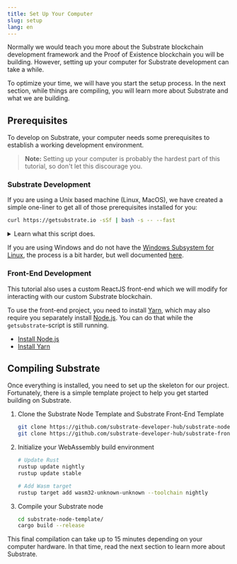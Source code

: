 ```yaml
---
title: Set Up Your Computer
slug: setup
lang: en
---
```


Normally we would teach you more about the Substrate blockchain development framework and the Proof
of Existence blockchain you will be building. However, setting up your computer for Substrate
development can take a while. 

To optimize your time, we will have you start the setup process. In the next section, while things
are compiling, you will learn more about Substrate and what we are building.

## Prerequisites

To develop on Substrate, your computer needs some prerequisites to establish a working development
environment.

> **Note:** Setting up your computer is probably the hardest part of this tutorial, so don't let
> this discourage you.

### Substrate Development

If you are using a Unix based machine (Linux, MacOS), we have created a simple one-liner to get all
of those prerequisites installed for you:

```bash
curl https://getsubstrate.io -sSf | bash -s -- --fast
```

<details>
<summary>Learn what this script does.</summary>

> **Note:** If you want to see specifically what this script does just visit:
> https://getsubstrate.io

It will automatically install:

* [CMake](https://cmake.org/install/)
* [pkg-config](https://www.freedesktop.org/wiki/Software/pkg-config/)
* [OpenSSL](https://www.openssl.org/)
* [Git](https://git-scm.com/downloads)
* [Rust](https://www.rust-lang.org/tools/install)

</details>

If you are using Windows and do not have the [Windows Subsystem for
Linux](https://docs.microsoft.com/en-us/windows/wsl/install-win10), the process is a bit harder, but
well documented [here](getting-started.md).

### Front-End Development

This tutorial also uses a custom ReactJS front-end which we will modify for interacting with our
custom Substrate blockchain.

To use the front-end project, you need to install [Yarn](https://yarnpkg.com), which may also
require you separately install [Node.js](https://nodejs.org/). You can do that while the
`getsubstrate`-script is still running.
* [Install Node.js](https://nodejs.org/en/download/)
* [Install Yarn](https://yarnpkg.com/lang/en/docs/install/)

## Compiling Substrate

Once everything is installed, you need to set up the skeleton for our project. Fortunately, there is
a simple template project to help you get started building on Substrate.

1. Clone the Substrate Node Template and Substrate Front-End Template

    ```bash
    git clone https://github.com/substrate-developer-hub/substrate-node-template
    git clone https://github.com/substrate-developer-hub/substrate-front-end-template
    ```

2. Initialize your WebAssembly build environment

    ```bash
    # Update Rust
    rustup update nightly
    rustup update stable

    # Add Wasm target
    rustup target add wasm32-unknown-unknown --toolchain nightly
    ```

3. Compile your Substrate node

    ```bash
    cd substrate-node-template/
    cargo build --release
    ```

This final compilation can take up to 15 minutes depending on your computer hardware. In that time,
read the next section to learn more about Substrate.

